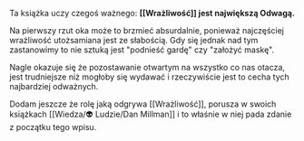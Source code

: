 Ta książka uczy czegoś ważnego: 
**[[Wrażliwość]] jest największą Odwagą.**

Na pierwszy rzut oka może to brzmieć absurdalnie, ponieważ najczęściej wrażliwość utożsamiana jest ze słabością. Gdy się jednak nad tym zastanowimy to nie sztuką jest "podnieść gardę" czy "założyć maskę". 

Nagle okazuje się że pozostawanie otwartym na wszystko co nas otacza, jest trudniejsze niż mogłoby się wydawać i rzeczywiście jest to cecha tych najbardziej odważnych.

Dodam jeszcze że rolę jaką odgrywa [[Wrażliwość]], porusza w swoich książkach [[Wiedza/👽 Ludzie/Dan Millman]] i to właśnie w niej pada zdanie z początku tego wpisu.